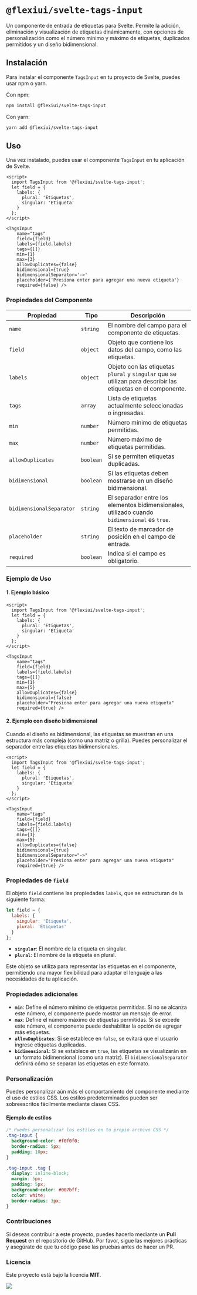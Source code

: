 # `@flexiui/svelte-tags-input`

Un componente de entrada de etiquetas para Svelte. Permite la adición, eliminación y visualización de etiquetas dinámicamente, con opciones de personalización como el número mínimo y máximo de etiquetas, duplicados permitidos y un diseño bidimensional.

## Instalación

Para instalar el componente `TagsInput` en tu proyecto de Svelte, puedes usar npm o yarn.

Con npm:

```bash
npm install @flexiui/svelte-tags-input
```

Con yarn:

```bash
yarn add @flexiui/svelte-tags-input
```

## Uso

Una vez instalado, puedes usar el componente `TagsInput` en tu aplicación de Svelte.

```svelte
<script>
  import TagsInput from '@flexiui/svelte-tags-input';
  let field = {
    labels: {
      plural: 'Etiquetas',
      singular: 'Etiqueta'
    }
  };
</script>

<TagsInput 
    name="tags" 
    field={field}
    labels={field.labels}
    tags={[]} 
    min={1} 
    max={3} 
    allowDuplicates={false} 
    bidimensional={true}
    bidimensionalSeparator='->' 
    placeholder={'Presiona enter para agregar una nueva etiqueta'} 
    required={false} />
```

### Propiedades del Componente

| Propiedad | Tipo | Descripción |
| --- | --- | --- |
| `name` | `string` | El nombre del campo para el componente de etiquetas. |
| `field` | `object` | Objeto que contiene los datos del campo, como las etiquetas. |
| `labels` | `object` | Objeto con las etiquetas `plural` y `singular` que se utilizan para describir las etiquetas en el componente. |
| `tags` | `array` | Lista de etiquetas actualmente seleccionadas o ingresadas. |
| `min` | `number` | Número mínimo de etiquetas permitidas. |
| `max` | `number` | Número máximo de etiquetas permitidas. |
| `allowDuplicates` | `boolean` | Si se permiten etiquetas duplicadas. |
| `bidimensional` | `boolean` | Si las etiquetas deben mostrarse en un diseño bidimensional. |
| `bidimensionalSeparator` | `string` | El separador entre los elementos bidimensionales, utilizado cuando `bidimensional` es `true`. |
| `placeholder` | `string` | El texto de marcador de posición en el campo de entrada. |
| `required` | `boolean` | Indica si el campo es obligatorio. |

### Ejemplo de Uso

#### 1\. Ejemplo básico

```svelte
<script>
  import TagsInput from '@flexiui/svelte-tags-input';
  let field = {
    labels: {
      plural: 'Etiquetas',
      singular: 'Etiqueta'
    }
  };
</script>

<TagsInput 
    name="tags" 
    field={field}
    labels={field.labels}
    tags={[]} 
    min={1} 
    max={5} 
    allowDuplicates={false} 
    bidimensional={false} 
    placeholder="Presiona enter para agregar una nueva etiqueta" 
    required={true} />
```

#### 2\. Ejemplo con diseño bidimensional

Cuando el diseño es bidimensional, las etiquetas se muestran en una estructura más compleja (como una matriz o grilla). Puedes personalizar el separador entre las etiquetas bidimensionales.

```svelte
<script>
  import TagsInput from '@flexiui/svelte-tags-input';
  let field = {
    labels: {
      plural: 'Etiquetas',
      singular: 'Etiqueta'
    }
  };
</script>

<TagsInput 
    name="tags" 
    field={field}
    labels={field.labels}
    tags={[]} 
    min={1} 
    max={5} 
    allowDuplicates={false} 
    bidimensional={true} 
    bidimensionalSeparator="->" 
    placeholder="Presiona enter para agregar una nueva etiqueta" 
    required={true} />
```

### Propiedades de `field`

El objeto `field` contiene las propiedades `labels`, que se estructuran de la siguiente forma:

```javascript
let field = {
  labels: {
    singular: 'Etiqueta',
    plural: 'Etiquetas'
  }
};
```

- **`singular`**: El nombre de la etiqueta en singular.
- **`plural`**: El nombre de la etiqueta en plural.

Este objeto se utiliza para representar las etiquetas en el componente, permitiendo una mayor flexibilidad para adaptar el lenguaje a las necesidades de tu aplicación.

### Propiedades adicionales

- **`min`**: Define el número mínimo de etiquetas permitidas. Si no se alcanza este número, el componente puede mostrar un mensaje de error.
- **`max`**: Define el número máximo de etiquetas permitidas. Si se excede este número, el componente puede deshabilitar la opción de agregar más etiquetas.
- **`allowDuplicates`**: Si se establece en `false`, se evitará que el usuario ingrese etiquetas duplicadas.
- **`bidimensional`**: Si se establece en `true`, las etiquetas se visualizarán en un formato bidimensional (como una matriz). El `bidimensionalSeparator` definirá cómo se separan las etiquetas en este formato.

### Personalización

Puedes personalizar aún más el comportamiento del componente mediante el uso de estilos CSS. Los estilos predeterminados pueden ser sobreescritos fácilmente mediante clases CSS.

#### Ejemplo de estilos

```css
/* Puedes personalizar los estilos en tu propio archivo CSS */
.tag-input {
  background-color: #f0f0f0;
  border-radius: 5px;
  padding: 10px;
}

.tag-input .tag {
  display: inline-block;
  margin: 5px;
  padding: 5px;
  background-color: #007bff;
  color: white;
  border-radius: 3px;
}
```

### Contribuciones

Si deseas contribuir a este proyecto, puedes hacerlo mediante un **Pull Request** en el repositorio de GitHub. Por favor, sigue las mejores prácticas y asegúrate de que tu código pase las pruebas antes de hacer un PR.

### Licencia

Este proyecto está bajo la licencia **MIT**.

<img referrerpolicy="no-referrer-when-downgrade" src="https://static.scarf.sh/a.png?x-pxid=4f8c847e-11a2-45a1-900d-96d1168f302e" />